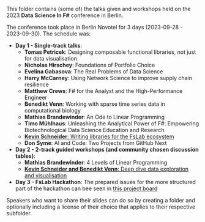 This folder contains (some of) the talks given and workshops held on the 2023 **Data Science In F#** conference in Berlin.

The conference took place in Berlin Novotel for 3 days (2023-09-28 - 2023-09-30). The schedule was:
- **Day 1 - Single-track talks**:
  - **Tomas Petricek**: Designing composable functional libraries, not just for data visualisation
  - **Nicholas Hirschey**: Foundations of Portfolio Choice
  - **Evelina Gabasova**: The Real Problems of Data Science
  - **Harry McCarney**: Using Network Science to improve supply chain resilience
  - **Matthew Crews**: F# for the Analyst and the High-Performance Engineer
  - **Benedikt Venn**: Working with sparse time series data in computational biology
  - **Mathias Brandewinder**: An Ode to Linear Programming
  - **Timo Mühlhaus**: Unleashing the Analytical Power of F#: Empowering Biotechnological Data Science Education and Research
  - [**Kevin Schneider**: Writing libraries for the FsLab ecosystem](./writing_libraries_for_the_fslab_ecosystem_Kevin_Schneider)
  - **Don Syme**: AI and Code: Two Projects from GitHub Next
- **Day 2 - 2-track guided workshops (and community chosen discussion tables)**:
  - **Mathias Brandewinder**: 4 Levels of Linear Programming
  - [**Kevin Schneider and Benedikt Venn**: Deep dive data exploration and visualisation](https://github.com/bvenn/brewing-discoveries-workshop)
-  **Day 3  - FsLab Hackathon**: The prepared issues for the more structured part of the hackathon can bee seen in [this project board](https://github.com/orgs/fslaborg/projects/6)  

Speakers who want to share their slides can do so by creating a folder and optionally including a license of their choice that applies to their respective subfolder. 
